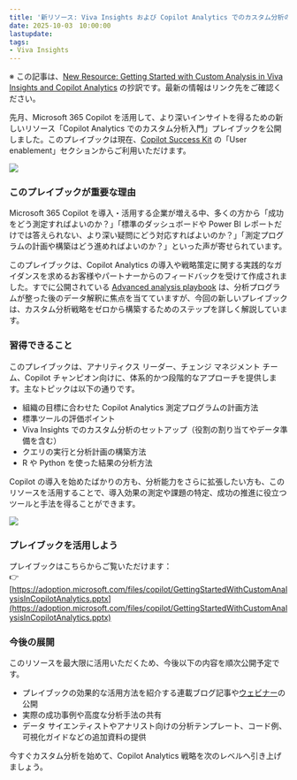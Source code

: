 ```yaml
---
title: '新リソース: Viva Insights および Copilot Analytics でのカスタム分析のはじめ方'
date: 2025-10-03　10:00:00
lastupdate: 
tags: 
- Viva Insights
---
```


※ この記事は、[New Resource: Getting Started with Custom Analysis in Viva Insights and Copilot Analytics](https://techcommunity.microsoft.com/blog/microsoftvivablog/new-resource-getting-started-with-custom-analysis-in-viva-insights-and-copilot-a/4455517) の抄訳です。最新の情報はリンク先をご確認ください。 

先月、Microsoft 365 Copilot を活用して、より深いインサイトを得るための新しいリソース「Copilot Analytics でのカスタム分析入門」プレイブックを公開しました。このプレイブックは現在、[Copilot Success Kit](https://adoption.microsoft.com/copilot/#user-enablement) の「User enablement」セクションからご利用いただけます。

![](Choose_your_role.png)

### **このプレイブックが重要な理由**

Microsoft 365 Copilot を導入・活用する企業が増える中、多くの方から「成功をどう測定すればよいのか？」「標準のダッシュボードや Power BI レポートだけでは答えられない、より深い疑問にどう対応すればよいのか？」「測定プログラムの計画や構築はどう進めればよいのか？」といった声が寄せられています。

このプレイブックは、Copilot Analytics の導入や戦略策定に関する実践的なガイダンスを求めるお客様やパートナーからのフィードバックを受けて作成されました。すでに公開されている [Advanced analysis playbook](https://aka.ms/CopilotAdvancedAnalytics) は、分析プログラムが整った後のデータ解釈に焦点を当てていますが、今回の新しいプレイブックは、カスタム分析戦略をゼロから構築するためのステップを詳しく解説しています。

### **習得できること**

このプレイブックは、アナリティクス リーダー、チェンジ マネジメント チーム、Copilot チャンピオン向けに、体系的かつ段階的なアプローチを提供します。主なトピックは以下の通りです。

- 組織の目標に合わせた Copilot Analytics 測定プログラムの計画方法
- 標準ツールの評価ポイント
- Viva Insights でのカスタム分析のセットアップ（役割の割り当てやデータ準備を含む）
- クエリの実行と分析計画の構築方法
- R や Python を使った結果の分析方法

Copilot の導入を始めたばかりの方も、分析能力をさらに拡張したい方も、このリソースを活用することで、導入効果の測定や課題の特定、成功の推進に役立つツールと手法を得ることができます。

![](Overview.png)


### **プレイブックを活用しよう**

プレイブックはこちらからご覧いただけます：  
👉 [https://adoption.microsoft.com/files/copilot/GettingStartedWithCustomAnalysisInCopilotAnalytics.pptx](https://adoption.microsoft.com/files/copilot/GettingStartedWithCustomAnalysisInCopilotAnalytics.pptx)

### **今後の展開**

このリソースを最大限に活用いただくため、今後以下の内容を順次公開予定です。

- プレイブックの効果的な活用方法を紹介する連載ブログ記事や[ウェビナー](https://adoption.microsoft.com/customer-hub/driving-business-value-with-microsoft-365-copilot/)の公開
- 実際の成功事例や高度な分析手法の共有
- データ サイエンティストやアナリスト向けの分析テンプレート、コード例、可視化ガイドなどの追加資料の提供

今すぐカスタム分析を始めて、Copilot Analytics 戦略を次のレベルへ引き上げましょう。




